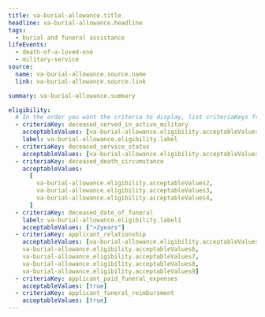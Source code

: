 ```yaml
---
title: va-burial-allowance.title
headline: va-burial-allowance.headline
tags:
  - burial and funeral assistance
lifeEvents:
  - death-of-a-loved-one
  - military-service
source:
  name: va-burial-allowance.source.name
  link: va-burial-allowance.source.link

summary: va-burial-allowance.summary

eligibility:
  # In the order you want the criteria to display, list criteriaKeys from the csv here, each followed by a comma-separated list of which values indicate eligibility for that criteria. Wrap individual values in quotes if they have inner commas.
  - criteriaKey: deceased_served_in_active_military
    acceptableValues: [va-burial-allowance.eligibility.acceptableValues]
    label: va-burial-allowance.eligibility.label
  - criteriaKey: deceased_service_status
    acceptableValues: [va-burial-allowance.eligibility.acceptableValues1]
  - criteriaKey: deceased_death_circumstance
    acceptableValues:
      [
        va-burial-allowance.eligibility.acceptableValues2,
        va-burial-allowance.eligibility.acceptableValues3,
        va-burial-allowance.eligibility.acceptableValues4,
      ]
  - criteriaKey: deceased_date_of_funeral
    label: va-burial-allowance.eligibility.label1
    acceptableValues: [">2years"]
  - criteriaKey: applicant_relationship
    acceptableValues: [va-burial-allowance.eligibility.acceptableValues5, 
    va-burial-allowance.eligibility.acceptableValues6, 
    va-burial-allowance.eligibility.acceptableValues7, 
    va-burial-allowance.eligibility.acceptableValues8, 
    va-burial-allowance.eligibility.acceptableValues9]
  - criteriaKey: applicant_paid_funeral_expenses
    acceptableValues: [true]
  - criteriaKey: applicant_funeral_reimbursment
    acceptableValues: [true]
---
```

